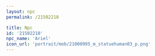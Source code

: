 ```yaml
---
layout: npc
permalink: /21502210

title: Npc
id: '21502210'
npc_name: 'Ariel'
icon_url: 'portrait/mob/21000995_m_statuehuman03_p.png'
---
```

